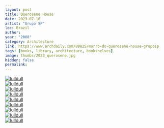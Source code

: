 ```yaml
---
layout: post
title: Querosene House
date: 2023-07-16
artist: "Grupo SP"
loc: Brazil
author: 
year: "2008"
category: Architecture
link: https://www.archdaily.com/89825/morro-do-querosene-house-gruposp
tags: [books, library, architecture, bookshelves]
image: thumbs/2023_querosene.jpg
hidden: false
permalink:
---
```





<div class="post_image">
	<a href="{{ site.baseurl }}/images/posts/2023_querosene/001.jpg" target="_blank">
	<img src="{{ site.baseurl }}/images/posts/2023_querosene/001.jpg" alt="lulldull"></a>
</div>

<div class="post_image">
	<a href="{{ site.baseurl }}/images/posts/2023_querosene/002.jpg" target="_blank">
	<img src="{{ site.baseurl }}/images/posts/2023_querosene/002.jpg" alt="lulldull"></a>
</div>

<div class="post_image">
	<a href="{{ site.baseurl }}/images/posts/2023_querosene/003.jpg" target="_blank">
	<img src="{{ site.baseurl }}/images/posts/2023_querosene/003.jpg" alt="lulldull"></a>
</div>

<div class="post_image">
	<a href="{{ site.baseurl }}/images/posts/2023_querosene/004.jpg" target="_blank">
	<img src="{{ site.baseurl }}/images/posts/2023_querosene/004.jpg" alt="lulldull"></a>
</div>

<div class="post_image">
	<a href="{{ site.baseurl }}/images/posts/2023_querosene/005.jpg" target="_blank">
	<img src="{{ site.baseurl }}/images/posts/2023_querosene/005.jpg" alt="lulldull"></a>
</div>

<div class="post_image">
	<a href="{{ site.baseurl }}/images/posts/2023_querosene/006.jpg" target="_blank">
	<img src="{{ site.baseurl }}/images/posts/2023_querosene/006.jpg" alt="lulldull"></a>
</div>

<div class="post_image">
	<a href="{{ site.baseurl }}/images/posts/2023_querosene/007.jpg" target="_blank">
	<img src="{{ site.baseurl }}/images/posts/2023_querosene/007.jpg" alt="lulldull"></a>
</div>

<div class="post_image">
	<a href="{{ site.baseurl }}/images/posts/2023_querosene/008.jpg" target="_blank">
	<img src="{{ site.baseurl }}/images/posts/2023_querosene/008.jpg" alt="lulldull"></a>
</div>


<div class="post_image">
	<a href="{{ site.baseurl }}/images/posts/2023_querosene/010.jpg" target="_blank">
	<img src="{{ site.baseurl }}/images/posts/2023_querosene/010.jpg" alt="lulldull"></a>
</div>

